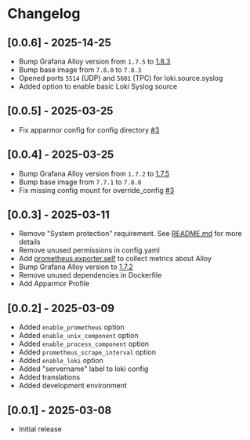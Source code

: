 # Changelog

## [0.0.6] - 2025-14-25

- Bump Grafana Alloy version from `1.7.5` to [1.8.3](https://github.com/grafana/alloy/releases/tag/v1.8.3)
- Bump base image from `7.8.0` to `7.8.3`
- Opened ports `5514` (UDP) and `5601` (TPC) for loki.source.syslog
- Added option to enable basic Loki Syslog source

## [0.0.5] - 2025-03-25

- Fix apparmor config for config directory [#3](https://github.com/wymangr/hassos-addons/issues/3)

## [0.0.4] - 2025-03-25

- Bump Grafana Alloy version from `1.7.2` to [1.7.5](https://github.com/grafana/alloy/releases/tag/v1.7.5)
- Bump base image from `7.7.1` to `7.8.0`
- Fix missing config mount for override_config [#3](https://github.com/wymangr/hassos-addons/issues/3)

## [0.0.3] - 2025-03-11

- Remove "System protection" requirement. See [README.md](https://github.com/wymangr/hassos-addons/blob/main/grafana_alloy/README.md#protection-mode) for more details
- Remove unused permissions in config.yaml
- Add [prometheus.exporter.self](https://grafana.com/docs/alloy/latest/reference/components/prometheus/prometheus.exporter.self/) to collect metrics about Alloy
- Bump Grafana Alloy version to [1.7.2](https://github.com/grafana/alloy/releases/tag/v1.7.2)
- Remove unused dependencies in Dockerfile
- Add Apparmor Profile

## [0.0.2] - 2025-03-09

- Added `enable_prometheus` option
- Added `enable_unix_component` option
- Added `enable_process_component` option
- Added `prometheus_scrape_interval` option
- Added `enable_loki` option
- Added "servername" label to loki config
- Added translations
- Added development environment

## [0.0.1] - 2025-03-08

- Initial release
